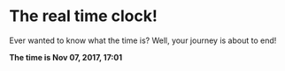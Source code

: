 # The real time clock!

Ever wanted to know what the time is? Well, your journey is about to end!

**The time is Nov 07, 2017, 17:01**